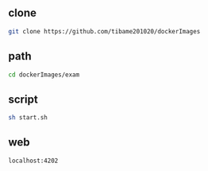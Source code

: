 ## clone
```bash
git clone https://github.com/tibame201020/dockerImages
```
## path
```bash
cd dockerImages/exam
```
## script
  ```bash
  sh start.sh
  ```
  ## web
  ```bash
  localhost:4202
  ```
